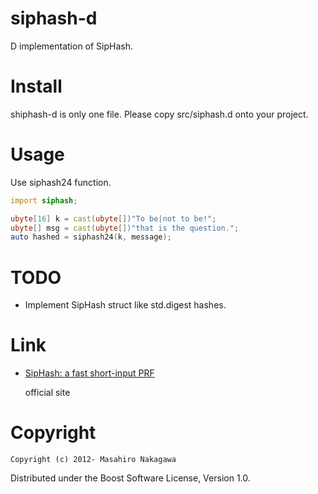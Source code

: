 # siphash-d

D implementation of SipHash.

# Install

shiphash-d is only one file. Please copy src/siphash.d onto your project. 

# Usage

Use siphash24 function.

```d
import siphash;

ubyte[16] k = cast(ubyte[])"To be|not to be!";
ubyte[] msg = cast(ubyte[])"that is the question.";
auto hashed = siphash24(k, message);
```

# TODO

* Implement SipHash struct like std.digest hashes.

# Link

* [SipHash: a fast short-input PRF](https://www.131002.net/siphash/)

  official site

# Copyright

    Copyright (c) 2012- Masahiro Nakagawa

Distributed under the Boost Software License, Version 1.0.
